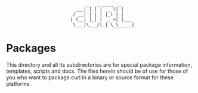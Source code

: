                                   _   _ ____  _
                              ___| | | |  _ \| |
                             / __| | | | |_) | |
                            | (__| |_| |  _ <| |___
                             \___|\___/|_| \_\_____|

# Packages

 This directory and all its subdirectories are for special package
information, templates, scripts and docs. The files herein should be of use
for those of you who want to package curl in a binary or source format for
these platforms.
